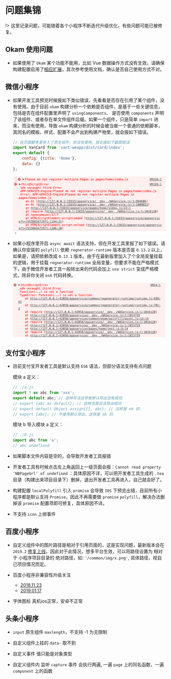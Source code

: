 # 问题集锦

!> 这里记录问题，可能随着各个小程序不断迭代升级优化，有些问题可能已被修复。

## Okam 使用问题

* 如果使用了 `Okam` 某个功能不能用，比如 Vue 数据操作方式没有生效，请确保构建配置启用了[相应扩展](/build/index?id=framework)，其次参考使用文档，确认是否自己使用方式不对。


## 微信小程序

* 如果开发工具预览时候报如下类似错误，先看看是否存在引用了某个组件，没有使用。由于目前 `okam` 构建分析一个依赖是否组件，是基于一些关键信息，包括是否在组件配置里声明了 `usingComponents`、 是否使用 `components` 声明了该组件、或者存在单文件组件后缀。如果一个组件，只是简单 `import` 进来，而没有使用，导致 `okam` 构建分析的时候会被当做一个普通的依赖脚本，其同名的模板、样式、配置不会产出到构建产物里，就会报如下错误。

    ```javascript
    // 在页面脚本里导入了原生组件，但没有使用，就会报如下截图错误
    import VanCard from 'vant-weapp/dist/card/index';
    export default {
        config: {title: 'Home'},
        data: {}
    };
    ```

    ![多页面错误](../img/wx_multiple_pages_error.png)

* 如果小程序里开启 `async await` 语法支持，但在开发工具里报了如下错误。请确认你安装的 `polyfill` 依赖 `regnerator-runtime` 版本是否是 `0.13.2` 以上，如果是，请把依赖改成 `0.13.1` 版本。由于在最新版里加入了个全局变量挂载的逻辑，用于挂载 `regnerator-runtime` 全局变量，但要求不能在严格模式下，由于微信开发者工具一般转出来的代码会加上 `use strict` 变成严格模式，除非你关闭 `es6` 代码转换。

    ![async error](../img/wx_regnerator_runtime_error.png)

## 支付宝小程序

* 目前支付宝开发者工具是默认支持 `ES6` 语法，但部分语法支持有点问题

    模块 a 定义：
    ```javascript
    // ./a.js
    import * as abc from 'xxx';
    export default abc; // 这种写法会导致默认导出没有成功
    // export {abc as default}; // 这样也是没法导出成功
    // export default Object.assign{{}, abc}; // 这样是 ok 的
    // export {abc}; // 不使用默认导出，这样是 ok 的
    ```

    模块 b 导入模块 a 定义：
    ```javascript
    // ./b.js
    import abc from 'a';
    // abc undefined
    ```

* 如果脚本文件内容是空的，会导致开发者工具报错

* 开发者工具有时候点击左上角返回上一级页面会报：`Cannot read property 'NBPageUrl' of undefined` ：具体原因不详，可以把开发者工具生成的 `.tea` 目录（构建出来项目目录下）删掉，退出开发者工具再进入，自己就会好了。

* 构建配置 `localPolyfill` 引入 `promise` 会导致 `IOS` 下预览出错，目前所有小程序都是默认支持 `Promise`，因此不再需要做 `promise` `polyfill`，解决办法删掉该 `promise` 配置项即可修复，具体原因不详。

* 不支持 `icon` 上绑事件

## 百度小程序

* 自定义组件中的图片路径是相对于引用页面的，这是实现问题，最新版本会在 `2019.2` [修复上线](https://smartprogram.baidu.com/forum/topic/show/65546)。因此对于此情况，想多平台生效，可以将路径设置为 相对于 小程序项目目录的 绝对路径，如: `'/common/img/x.png'`, 具体路径，视自己项目情况而定。

* 百度小程序非兼容性升级关注
    * [2018.11.23](https://smartprogram.baidu.com/forum/topic/show/64420)
    * [2019.01.17](https://smartprogram.baidu.com/forum/topic/show/65546)

* 字体图标 真机ios正常，安卓不正常

## 头条小程序

* `input` 原生组件 `maxlength`，不支持 -1 为无限制

* 自定义组件上挂的 `data-` 取不到

* 自定义事件 值只能是对象类型

* 自定义组件内 监听 `capture` 事件 会执行两遍, 一遍 `page` 上的同名函数，一遍 `component` 上的函数
